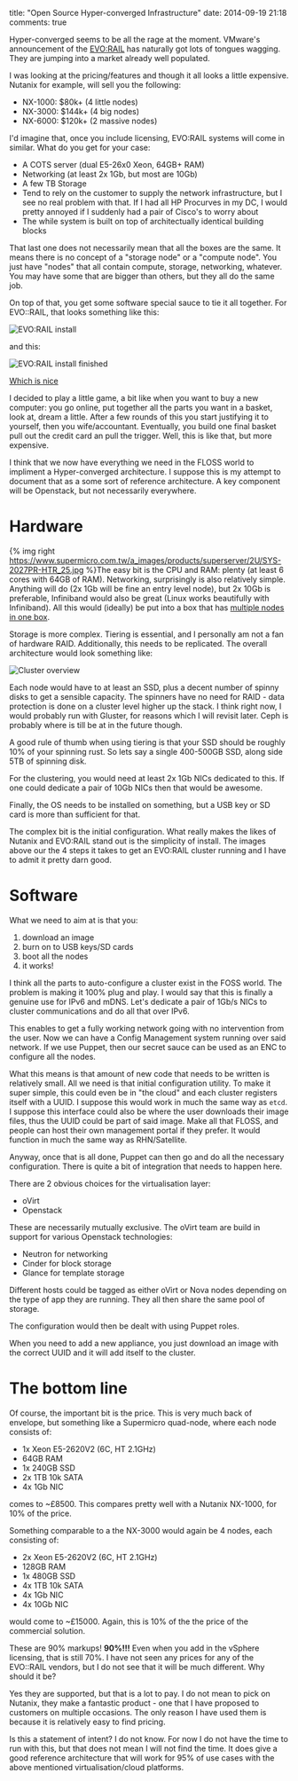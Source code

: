 title: "Open Source Hyper-converged Infrastructure"
date: 2014-09-19 21:18
comments: true

Hyper-converged seems to be all the rage at the moment. VMware's announcement of the [EVO:RAIL](https://www.vmware.com/products/evorail/) has naturally got lots of tongues wagging. They are jumping into a market already well populated.
<!-- more -->

I was looking at the pricing/features and though it all looks a little expensive. Nutanix for example, will sell you the following:

* NX-1000: $80k+ (4 little nodes)
* NX-3000: $144k+ (4 big nodes)
* NX-6000: $120k+ (2 massive nodes)

I'd imagine that, once you include licensing, EVO:RAIL systems will come in similar. What do you get for your case:

* A COTS server (dual E5-26x0 Xeon, 64GB+ RAM)
* Networking (at least 2x 1Gb, but most are 10Gb)
* A few TB Storage
* Tend to rely on the customer to supply the network infrastructure, but I see no real problem with that. If I had all HP Procurves in my DC, I would pretty annoyed if I suddenly had a pair of Cisco's to worry about
* The while system is built on top of architectually identical building blocks

That last one does not necessarily mean that all the boxes are the same. It means there is no concept of a "storage node" or a "compute node". You just have "nodes" that all contain compute, storage, networking, whatever. You may have some that are bigger than others, but they all do the same job.

On top of that, you get some software special sauce to tie it all together. For EVO::RAIL, that looks something like this:

![EVO:RAIL install](https://wahlnetwork.com/wn/wp-content/uploads/2014/08/configure-options-650x335.png)

and this:

![EVO:RAIL install finished](https://wahlnetwork.com/wn/wp-content/uploads/2014/08/configure-complete-650x330.png)

[Which is nice](https://youtu.be/XOhZgAPn_CU)

I decided to play a little game, a bit like when you want to buy a new computer: you go online, put together all the parts you want in a basket, look at, dream a little. After a few rounds of this you start justifying it to yourself, then you wife/accountant. Eventually, you build one final basket pull out the credit card an pull the trigger. Well, this is like that, but more expensive.

I think that we now have everything we need in the FLOSS world to impliment a Hyper-converged architecture. I suppose this is my attempt to document that as a some sort of reference architecture. A key component will be Openstack, but not necessarily everywhere.

# Hardware

{% img right https://www.supermicro.com.tw/a_images/products/superserver/2U/SYS-2027PR-HTR_25.jpg %}The easy bit is the CPU and RAM: plenty (at least 6 cores with 64GB of RAM). Networking, surprisingly is also relatively simple. Anything will do (2x 1Gb will be fine an entry level node), but 2x 10Gb is preferable, Infiniband would also be great (Linux works beautifully with Infiniband). All this would (ideally) be put into a box that has [multiple nodes in one box](https://www.supermicro.com.tw/products/system/2U/2028/SYS-2028TP-HTR.cfm).

Storage is more complex. Tiering is essential, and I personally am not a fan of hardware RAID. Additionally, this needs to be replicated. The overall architecture would look something like:

![Cluster overview](https://docs.google.com/drawings/d/1sTBdhIGMvYiKkELaaO_TXQl8Em3vR8untQvLg4uSj30/pub?w=948&h=460)

Each node would have to at least an SSD, plus a decent number of spinny disks to get a sensible capacity. The spinners have no need for RAID - data protection is done on a cluster level higher up the stack. I think right now, I would probably run with Gluster, for reasons which I will revisit later. Ceph is probably where is till be at in the future though.

A good rule of thumb when using tiering is that your SSD should be roughly 10% of your spinning rust. So lets say a single 400-500GB SSD, along side 5TB of spinning disk.

For the clustering, you would need at least 2x 1Gb NICs dedicated to this. If one could dedicate a pair of 10Gb NICs then that would be awesome.

Finally, the OS needs to be installed on something, but a USB key or SD card is more than sufficient for that.

The complex bit is the initial configuration. What really makes the likes of Nutanix and EVO:RAIL stand out is the simplicity of install. The images above our the 4 steps it takes to get an EVO:RAIL cluster running and I have to admit it pretty darn good.

# Software

What we need to aim at is that you:

1. download an image
2. burn on to USB keys/SD cards
3. boot all the nodes
4. it works!

I think all the parts to auto-configure a cluster exist in the FOSS world. The problem is making it 100% plug and play. I would say that this is finally a genuine use for IPv6 and mDNS. Let's dedicate a pair of 1Gb/s NICs to cluster communications and do all that over IPv6.

This enables to get a fully working network going with no intervention from the user. Now we can have a Config Management system running over said network. If we use Puppet, then our secret sauce can be used as an ENC to configure all the nodes.

What this means is that amount of new code that needs to be written is relatively small. All we need is that initial configuration utility. To make it super simple, this could even be in "the cloud" and each cluster registers itself with a UUID. I suppose this would work in much the same way as `etcd`. I suppose this interface could also be where the user downloads their image files, thus the UUID could be part of said image. Make all that FLOSS, and people can host their own management portal if they prefer. It would function in much the same way as RHN/Satellite.

Anyway, once that is all done, Puppet can then go and do all the necessary configuration. There is quite a bit of integration that needs to happen here.

There are 2 obvious choices for the virtualisation layer:

- oVirt
- Openstack

These are necessarily mutually exclusive. The oVirt team are build in support for various Openstack technologies:

- Neutron for networking
- Cinder for block storage
- Glance for template storage

Different hosts could be tagged as either oVirt or Nova nodes depending on the type of app they are running. They all then share the same pool of storage.

The configuration would then be dealt with using Puppet roles.

When you need to add a new appliance, you just download an image with the correct UUID and it will add itself to the cluster.

# The bottom line

Of course, the important bit is the price. This is very much back of envelope, but something like a Supermicro quad-node, where each node consists of:

- 1x Xeon E5-2620V2 (6C, HT 2.1GHz)
- 64GB RAM
- 1x 240GB SSD
- 2x 1TB 10k SATA
- 4x 1Gb NIC

comes to ~£8500. This compares pretty well with a Nutanix NX-1000, for 10% of the price.

Something comparable to a the NX-3000 would again be 4 nodes, each consisting of:

- 2x Xeon E5-2620V2 (6C, HT 2.1GHz)
- 128GB RAM
- 1x 480GB SSD
- 4x 1TB 10k SATA
- 4x 1Gb NIC
- 4x 10Gb NIC

would come to ~£15000. Again, this is 10% of the the price of the commercial solution.

These are 90% markups! **90%!!!** Even when you add in the vSphere licensing, that is still 70%. I have not seen any prices for any of the EVO::RAIL vendors, but I do not see that it will be much different. Why should it be?

Yes they are supported, but that is a lot to pay. I do not mean to pick on Nutanix, they make a fantastic product - one that I have proposed to customers on multiple occasions. The only reason I have used them is because it is relatively easy to find pricing.

Is this a statement of intent? I do not know. For now I do not have the time to run with this, but that does not mean I will not find the time. It does give a good reference architecture that will work for 95% of use cases with the above mentioned virtualisation/cloud platforms. 
